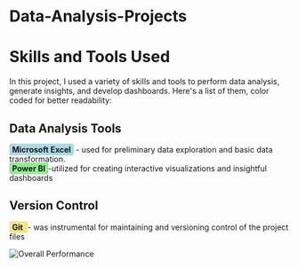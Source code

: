 # Data-Analysis-Projects

# Skills and Tools Used

 In this project, I used a variety of skills and tools to perform data analysis, generate insights, and develop dashboards. Here's a list of them, color coded for better readability:

## **Data Analysis Tools**
<span style="background-color:#ADD8E6; padding:2px 5px; border-radius:3px; font-weight:bold;">Microsoft Excel</span> - used for preliminary data exploration and basic data transformation.
  <br/> 
   <span style="background-color:#90EE90; padding:2px 5px; border-radius:3px;font-weight:bold;">Power BI</span>-utilized for creating interactive visualizations and insightful dashboards
  

## Version Control
<span style="background-color:#F0E68C; padding:2px 5px; border-radius:3px;font-weight:bold;">Git </span> - was instrumental for maintaining and versioning control of the project files

![Overall Performance]()

